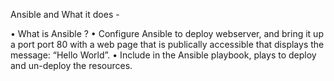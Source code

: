 Ansible and What it does - 

• What is Ansible ?
• Configure Ansible to deploy webserver, and bring it up a port port 80 with a web page that is publically accessible that displays the message: “Hello World”.
• Include in the Ansible playbook, plays to deploy and un-deploy the resources.

